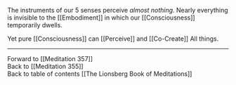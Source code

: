 The instruments of our 5 senses perceive *almost nothing*. Nearly everything is invisible to the [[Embodiment]] in which our [[Consciousness]] temporarily dwells. 

Yet pure [[Consciousness]] can [[Perceive]] and [[Co-Create]] All things. 

___

Forward to [[Meditation 357]]  
Back to [[Meditation 355]]  
Back to table of contents [[The Lionsberg Book of Meditations]]  
